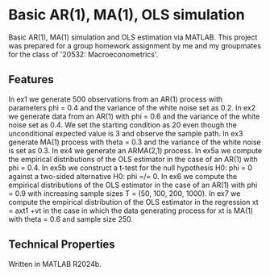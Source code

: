 # Basic AR(1), MA(1), OLS simulation
Basic AR(1), MA(1) simulation and OLS estimation via MATLAB. This project was prepared for a group homework assignment by me and my groupmates for the class of '20532: Macroeconometrics'.

## Features
In ex1 we generate 500 observations from an AR(1) process with parameters phi = 0.4 and the variance of the white noise set as 0.2. In ex2 we generate data from an AR(1) with phi = 0.6 and the variance of the white noise set as 0.4. We set the starting condition as 20 even though the unconditional expected value is 3 and observe the sample path. In ex3 generate MA(1) process with theta = 0.3 and the variance of the white noise is set as 0.3. In ex4 we generate an ARMA(2,1) process. In ex5a we compute the empirical distributions of the OLS estimator in the case of an AR(1) with phi = 0.4. In ex5b we construct a t-test for the null hypothesis H0: phi = 0 against a two-sided alternative H0: phi =/= 0. In ex6 we compute the empirical distributions of the OLS estimator in the case of an AR(1) with phi = 0.9 with increasing sample sizes T = (50, 100, 200, 1000). In ex7 we compute the empirical distribution of the OLS estimator in the regression xt = axt 1 +vt in the case in which the data generating process for xt is MA(1) with theta = 0.6 and sample size 250.

## Technical Properties
Written in MATLAB R2024b.
